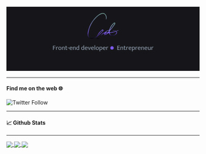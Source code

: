 <!-- ### Hi, I'm Antonio 👋🏿 -->

[![Header](images/banner.png 'Header')](https://www.antoniothomasjr.com/)

<!--
**athomasjr/athomasjr** is a ✨ _special_ ✨ repository because its `README.md` (this file) appears on your GitHub profile.

Here are some ideas to get you started:

- 🔭 I’m currently working on ...
- 🌱 I’m currently learning ...
- 👯 I’m looking to collaborate on ...
- 🤔 I’m looking for help with ...
- 💬 Ask me about ...
- 📫 How to reach me: ...
- 😄 Pronouns: ...
- ⚡ Fun fact: ...
-->

---

#### Find me on the web :globe_with_meridians:

![Twitter Follow](https://img.shields.io/twitter/follow/athomas_jr?color=purple&style=social)

---

#### 📈 Github Stats

---

<a href="https://github.com/athomasjr">
<img align="center" src="https://github-readme-stats.vercel.app/api/top-langs/?username=athomasjr&layout=compact&title_color=fffffe&text_color=94a1b2&bg_color=16161a&icon_color=7f5af0"/>
</a>
<a href="https://github.com/athomasjr/athomasjr">
<img align="center" src="https://github-readme-stats.vercel.app/api?username=athomasjr&show_icons=true&line_height=27&count_private=true&title_color=fffffe&text_color=94a1b2&bg_color=16161a&icon_color=7f5af0"
lt="Antonio's GitHub Stats"
/>
</a>

<a href="https://github.com/athomasjr/athomasjr">
<img align="center" src="https://github-readme-stats.vercel.app/api/pin/?username=athomasjr&repo=antoniothomasjr.com&show_icons=true&title_color=fffffe&text_color=94a1b2&bg_color=16161a&icon_color=7f5af0"/>
</a>

